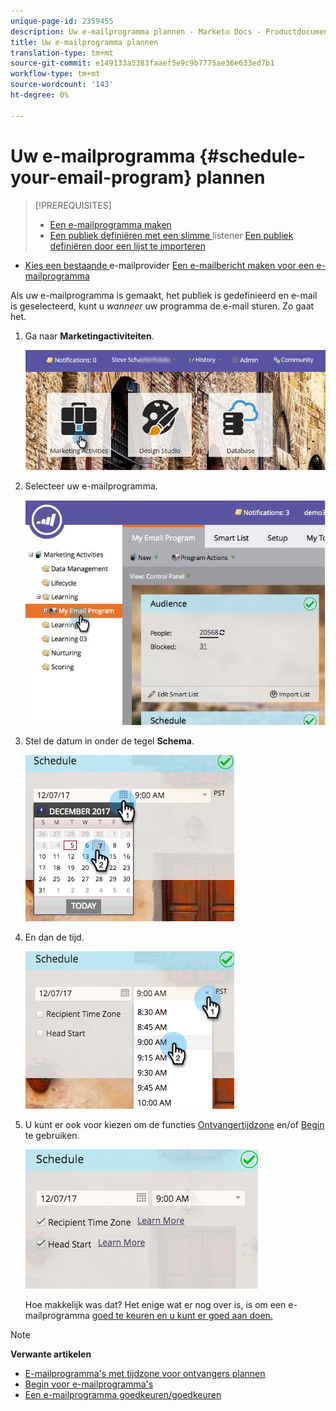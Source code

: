 ```yaml
---
unique-page-id: 2359455
description: Uw e-mailprogramma plannen - Marketo Docs - Productdocumentatie
title: Uw e-mailprogramma plannen
translation-type: tm+mt
source-git-commit: e149133a5383faaef5e9c9b7775ae36e633ed7b1
workflow-type: tm+mt
source-wordcount: '143'
ht-degree: 0%

---
```



# Uw e-mailprogramma {#schedule-your-email-program} plannen

>[!PREREQUISITES]
>
>* [Een e-mailprogramma maken](../../../../product-docs/email-marketing/email-programs/creating-an-email-program/create-an-email-program.md)
>* [Een publiek definiëren met een slimme ](../../../../product-docs/email-marketing/email-programs/managing-people-in-email-programs/define-an-audience-with-a-smart-list.md) listener  [Een publiek definiëren door een lijst te importeren](../../../../product-docs/email-marketing/email-programs/managing-people-in-email-programs/define-an-audience-by-importing-a-list.md)

   >
   >
* [Kies een bestaande ](choose-an-existing-email.md) e-mailprovider  [Een e-mailbericht maken voor een e-mailprogramma](create-an-email-for-an-email-program.md)

>



Als uw e-mailprogramma is gemaakt, het publiek is gedefinieerd en e-mail is geselecteerd, kunt u *wanneer* uw programma de e-mail sturen. Zo gaat het.

1. Ga naar **Marketingactiviteiten**.

   ![](assets/login-marketing-activities-1.png)

1. Selecteer uw e-mailprogramma.

   ![](assets/selectemailprogram-1.jpg)

1. Stel de datum in onder de tegel **Schema**.

   ![](assets/image2017-12-5-14-3a4-3a28.png)

1. En dan de tijd.

   ![](assets/image2017-12-5-14-3a3-3a58.png)

1. U kunt er ook voor kiezen om de functies [Ontvangertijdzone](scheduling-with-recipient-time-zone/schedule-email-programs-with-recipient-time-zone.md) en/of [Begin](head-start-for-email-programs.md) te gebruiken.

   ![](assets/image2017-12-5-14-3a3-3a12.png)

   Hoe makkelijk was dat? Het enige wat er nog over is, is om een e-mailprogramma [ goed te keuren en u kunt er goed aan doen.](approve-unapprove-an-email-program.md)

>[!NOTE]
>
>**Verwante artikelen**
>
>* [E-mailprogramma&#39;s met tijdzone voor ontvangers plannen](scheduling-with-recipient-time-zone/schedule-email-programs-with-recipient-time-zone.md)
>* [Begin voor e-mailprogramma&#39;s](head-start-for-email-programs.md)
>* [Een e-mailprogramma goedkeuren/goedkeuren](approve-unapprove-an-email-program.md)

>



